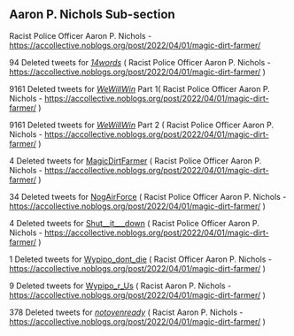  
 ## Aaron P. Nichols Sub-section
 
 Racist Police Officer Aaron P. Nichols - https://accollective.noblogs.org/post/2022/04/01/magic-dirt-farmer/
 
 
 94 Deleted tweets for [_14words_](datasets/_14words_-deleted.md) ( Racist Police Officer Aaron P. Nichols - https://accollective.noblogs.org/post/2022/04/01/magic-dirt-farmer/ )
 
 9161 Deleted tweets for [_WeWillWin_](datasets/_wewillwin_1-deleted.md) Part 1( Racist Police Officer Aaron P. Nichols - https://accollective.noblogs.org/post/2022/04/01/magic-dirt-farmer/ )
 
 9161 Deleted tweets for [_WeWillWin_](datasets/_wewillwin_2-deleted.md) Part 2 ( Racist Police Officer Aaron P. Nichols - https://accollective.noblogs.org/post/2022/04/01/magic-dirt-farmer/ )
 
 4 Deleted tweets for [MagicDirtFarmer](datasets/magicdirtfarmer-deleted.md) ( Racist Police Officer Aaron P. Nichols - https://accollective.noblogs.org/post/2022/04/01/magic-dirt-farmer/ )
 
 34 Deleted tweets for [NogAirForce](datasets/nogairforce-deleted.md) ( Racist Police Officer Aaron P. Nichols - https://accollective.noblogs.org/post/2022/04/01/magic-dirt-farmer/ )
 
 4 Deleted tweets for [Shut__it___down](datasets/shut__it___down-deleted.md) ( Racist Police Officer Aaron P. Nichols - https://accollective.noblogs.org/post/2022/04/01/magic-dirt-farmer/ )
 
 1 Deleted tweets for [Wypipo_dont_die](datasets/wypipo_dont_die-deleted.md) ( Racist Officer Aaron P. Nichols - https://accollective.noblogs.org/post/2022/04/01/magic-dirt-farmer/ )
 
 9 Deleted tweets for [Wypipo_r_Us](datasets/wypipo_r_us-deleted.md) ( Racist Aaron P. Nichols - https://accollective.noblogs.org/post/2022/04/01/magic-dirt-farmer/ )
 
 378 Deleted tweets for [_notovenready_](datasets/_notovenready_-deleted.md) ( Racist Aaron P. Nichols - https://accollective.noblogs.org/post/2022/04/01/magic-dirt-farmer/ )
